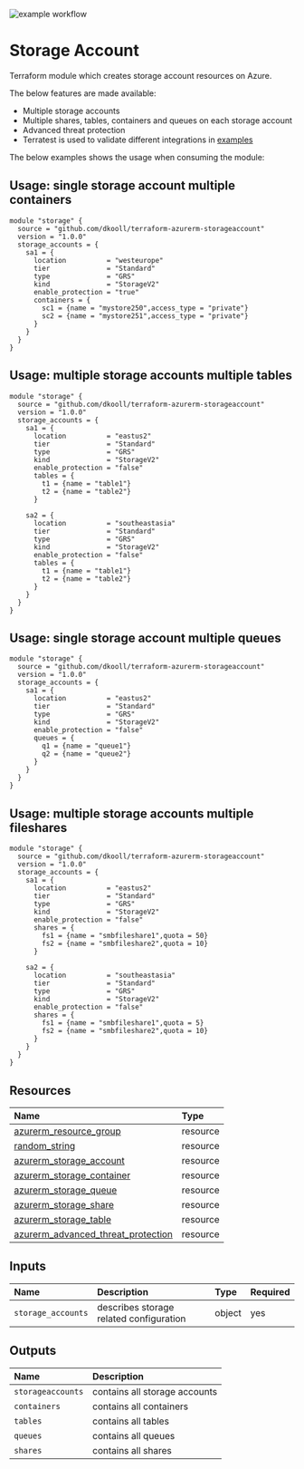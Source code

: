 ![example workflow](https://github.com/dkooll/terraform-azurerm-storageaccount/actions/workflows/validate.yml/badge.svg)

# Storage Account

Terraform module which creates storage account resources on Azure.

The below features are made available:

- Multiple storage accounts
- Multiple shares, tables, containers and queues on each storage account
- Advanced threat protection
- Terratest is used to validate different integrations in [examples](examples)

The below examples shows the usage when consuming the module:

## Usage: single storage account multiple containers

```hcl
module "storage" {
  source = "github.com/dkooll/terraform-azurerm-storageaccount"
  version = "1.0.0"
  storage_accounts = {
    sa1 = {
      location          = "westeurope"
      tier              = "Standard"
      type              = "GRS"
      kind              = "StorageV2"
      enable_protection = "true"
      containers = {
        sc1 = {name = "mystore250",access_type = "private"}
        sc2 = {name = "mystore251",access_type = "private"}
      }
    }
  }
}
```

## Usage: multiple storage accounts multiple tables

```hcl
module "storage" {
  source = "github.com/dkooll/terraform-azurerm-storageaccount"
  version = "1.0.0"
  storage_accounts = {
    sa1 = {
      location          = "eastus2"
      tier              = "Standard"
      type              = "GRS"
      kind              = "StorageV2"
      enable_protection = "false"
      tables = {
        t1 = {name = "table1"}
        t2 = {name = "table2"}
      }

    sa2 = {
      location          = "southeastasia"
      tier              = "Standard"
      type              = "GRS"
      kind              = "StorageV2"
      enable_protection = "false"
      tables = {
        t1 = {name = "table1"}
        t2 = {name = "table2"}
      }
    }
  }
}
```

## Usage: single storage account multiple queues

```hcl
module "storage" {
  source = "github.com/dkooll/terraform-azurerm-storageaccount"
  version = "1.0.0"
  storage_accounts = {
    sa1 = {
      location          = "eastus2"
      tier              = "Standard"
      type              = "GRS"
      kind              = "StorageV2"
      enable_protection = "false"
      queues = {
        q1 = {name = "queue1"}
        q2 = {name = "queue2"}
      }
    }
  }
}
```

## Usage: multiple storage accounts multiple fileshares

```hcl
module "storage" {
  source = "github.com/dkooll/terraform-azurerm-storageaccount"
  version = "1.0.0"
  storage_accounts = {
    sa1 = {
      location          = "eastus2"
      tier              = "Standard"
      type              = "GRS"
      kind              = "StorageV2"
      enable_protection = "false"
      shares = {
        fs1 = {name = "smbfileshare1",quota = 50}
        fs2 = {name = "smbfileshare2",quota = 10}
      }

    sa2 = {
      location          = "southeastasia"
      tier              = "Standard"
      type              = "GRS"
      kind              = "StorageV2"
      enable_protection = "false"
      shares = {
        fs1 = {name = "smbfileshare1",quota = 5}
        fs2 = {name = "smbfileshare2",quota = 10}
      }
    }
  }
}
```

## Resources

| Name | Type |
| :-- | :-- |
| [azurerm_resource_group](https://registry.terraform.io/providers/hashicorp/azurerm/latest/docs/resources/resource_group) | resource |
| [random_string](https://registry.terraform.io/providers/hashicorp/random/latest/docs/resources/string) | resource |
| [azurerm_storage_account](https://registry.terraform.io/providers/hashicorp/azurerm/latest/docs/resources/storage_account) | resource |
| [azurerm_storage_container](https://registry.terraform.io/providers/hashicorp/azurerm/latest/docs/resources/storage_container) | resource |
| [azurerm_storage_queue](https://registry.terraform.io/providers/hashicorp/azurerm/latest/docs/resources/storage_queue) | resource |
| [azurerm_storage_share](https://registry.terraform.io/providers/hashicorp/azurerm/latest/docs/resources/storage_share) | resource |
| [azurerm_storage_table](https://registry.terraform.io/providers/hashicorp/azurerm/latest/docs/resources/storage_table) | resource |
| [azurerm_advanced_threat_protection](https://registry.terraform.io/providers/hashicorp/azurerm/latest/docs/resources/advanced_threat_protection) | resource |

## Inputs

| Name | Description | Type | Required |
| :-- | :-- | :-- | :-- |
| `storage_accounts` | describes storage related configuration | object | yes |

## Outputs

| Name | Description |
| :-- | :-- |
| `storageaccounts` | contains all storage accounts |
| `containers` | contains all containers |
| `tables` | contains all tables |
| `queues` | contains all queues |
| `shares` | contains all shares |